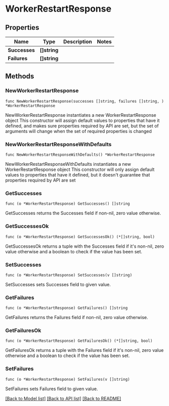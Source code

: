 # WorkerRestartResponse

## Properties

Name | Type | Description | Notes
------------ | ------------- | ------------- | -------------
**Successes** | **[]string** |  | 
**Failures** | **[]string** |  | 

## Methods

### NewWorkerRestartResponse

`func NewWorkerRestartResponse(successes []string, failures []string, ) *WorkerRestartResponse`

NewWorkerRestartResponse instantiates a new WorkerRestartResponse object
This constructor will assign default values to properties that have it defined,
and makes sure properties required by API are set, but the set of arguments
will change when the set of required properties is changed

### NewWorkerRestartResponseWithDefaults

`func NewWorkerRestartResponseWithDefaults() *WorkerRestartResponse`

NewWorkerRestartResponseWithDefaults instantiates a new WorkerRestartResponse object
This constructor will only assign default values to properties that have it defined,
but it doesn't guarantee that properties required by API are set

### GetSuccesses

`func (o *WorkerRestartResponse) GetSuccesses() []string`

GetSuccesses returns the Successes field if non-nil, zero value otherwise.

### GetSuccessesOk

`func (o *WorkerRestartResponse) GetSuccessesOk() (*[]string, bool)`

GetSuccessesOk returns a tuple with the Successes field if it's non-nil, zero value otherwise
and a boolean to check if the value has been set.

### SetSuccesses

`func (o *WorkerRestartResponse) SetSuccesses(v []string)`

SetSuccesses sets Successes field to given value.


### GetFailures

`func (o *WorkerRestartResponse) GetFailures() []string`

GetFailures returns the Failures field if non-nil, zero value otherwise.

### GetFailuresOk

`func (o *WorkerRestartResponse) GetFailuresOk() (*[]string, bool)`

GetFailuresOk returns a tuple with the Failures field if it's non-nil, zero value otherwise
and a boolean to check if the value has been set.

### SetFailures

`func (o *WorkerRestartResponse) SetFailures(v []string)`

SetFailures sets Failures field to given value.



[[Back to Model list]](../README.md#documentation-for-models) [[Back to API list]](../README.md#documentation-for-api-endpoints) [[Back to README]](../README.md)



